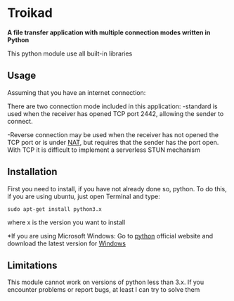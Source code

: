 # Troikad
**A file transfer application with multiple connection modes written in Python**

This python module use all built-in libraries


## Usage

Assuming that you have an internet connection:

There are two connection mode included in this application:
   -standard is used when the receiver has opened TCP port 2442, allowing the sender to connect.
   
   -Reverse connection may be used when the receiver has not opened the TCP port or is under [NAT](https://en.wikipedia.org/wiki/Network_address_translation), but requires that the sender has the port open.
    With TCP it is difficult to implement a serverless STUN mechanism


## Installation

First you need to install, if you have not already done so, python.
To do this, if you are using ubuntu, just open Terminal and type:
```
sudo apt-get install python3.x
```
where x is the version you want to install

*If you are using Microsoft Windows:
Go to [python](https://www.python.org/) official website and download the latest version for [Windows](https://www.python.org/downloads/windows/)

## Limitations

This module cannot work on versions of python less than 3.x.
If you encounter problems or report bugs, at least I can try to solve them